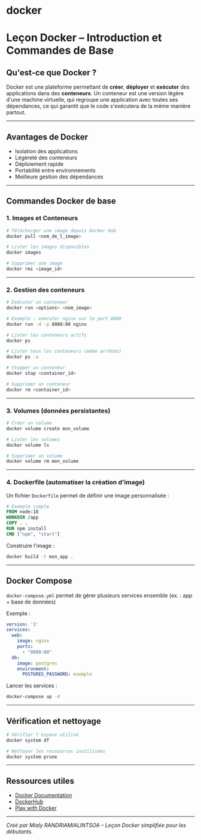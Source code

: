 # docker
# Leçon Docker – Introduction et Commandes de Base

## Qu'est-ce que Docker ?

Docker est une plateforme permettant de **créer**, **déployer** et **exécuter** des applications dans des **conteneurs**.
Un conteneur est une version légère d'une machine virtuelle, qui regroupe une application avec toutes ses dépendances, ce qui garantit que le code s'exécutera de la même manière partout.

---

## Avantages de Docker

- Isolation des applications
- Légèreté des conteneurs
- Déploiement rapide
- Portabilité entre environnements
- Meilleure gestion des dépendances

---

## Commandes Docker de base

### 1. Images et Conteneurs

```bash
# Télécharger une image depuis Docker Hub
docker pull <nom_de_l_image>

# Lister les images disponibles
docker images

# Supprimer une image
docker rmi <image_id>
```

---

### 2. Gestion des conteneurs

```bash
# Exécuter un conteneur
docker run <options> <nom_image>

# Exemple : exécuter nginx sur le port 8080
docker run -d -p 8080:80 nginx

# Lister les conteneurs actifs
docker ps

# Lister tous les conteneurs (même arrêtés)
docker ps -a

# Stopper un conteneur
docker stop <container_id>

# Supprimer un conteneur
docker rm <container_id>
```

---

### 3. Volumes (données persistantes)

```bash
# Créer un volume
docker volume create mon_volume

# Lister les volumes
docker volume ls

# Supprimer un volume
docker volume rm mon_volume
```

---

### 4. Dockerfile (automatiser la création d'image)

Un fichier `Dockerfile` permet de définir une image personnalisée :

```Dockerfile
# Exemple simple
FROM node:18
WORKDIR /app
COPY . .
RUN npm install
CMD ["npm", "start"]
```

Construire l'image :

```bash
docker build -t mon_app .
```

---

##  Docker Compose

`docker-compose.yml` permet de gérer plusieurs services ensemble (ex. : app + base de données)

Exemple :

```yaml
version: '3'
services:
  web:
    image: nginx
    ports:
      - "8080:80"
  db:
    image: postgres
    environment:
      POSTGRES_PASSWORD: exemple
```

Lancer les services :

```bash
docker-compose up -d
```

---

## Vérification et nettoyage

```bash
# Vérifier l'espace utilisé
docker system df

# Nettoyer les ressources inutilisées
docker system prune
```

---

## Ressources utiles

- [Docker Documentation](https://docs.docker.com/)
- [DockerHub](https://hub.docker.com/)
- [Play with Docker](https://labs.play-with-docker.com/)

---

*Créé par Mialy RANDRIAMIALINTSOA – Leçon Docker simplifiée pour les débutants.*
